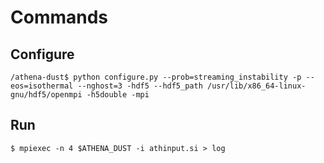 # Commands
## Configure
`/athena-dust$ python configure.py --prob=streaming_instability -p --eos=isothermal --nghost=3 -hdf5 --hdf5_path /usr/lib/x86_64-linux-gnu/hdf5/openmpi -h5double -mpi`

## Run
`$ mpiexec -n 4 $ATHENA_DUST -i athinput.si > log`
